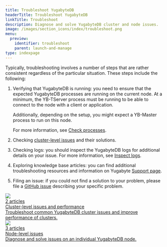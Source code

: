 ```yaml
---
title: Troubleshoot YugabyteDB
headerTitle: Troubleshoot YugabyteDB
linkTitle: Troubleshoot
description: Diagnose and solve YugabyteDB cluster and node issues.
image: /images/section_icons/index/troubleshoot.png
menu:
  preview:
    identifier: troubleshoot
    parent: launch-and-manage
type: indexpage
---
```


Typically, troubleshooting involves a number of steps that are rather consistent regardless of the particular situation. These steps include the following:

1. Verifying that YugabyteDB is running: you need to ensure that the expected YugabyteDB processes are running on the current node. At a minimum, the YB-TServer process must be running to be able to connect to the node with a client or application.

   Additionally, depending on the setup, you might expect a YB-Master process to run on this node.

   For more information, see [Check processes](../troubleshoot/nodes/check-processes/).

2. Checking [cluster-level issues](../troubleshoot/cluster/) and their solutions.

3. Checking logs: you should inspect the YugabyteDB logs for additional details on your issue. For more information, see [Inspect logs](../troubleshoot/nodes/check-logs/).

4. Exploring knowledge base articles: you can find additional troubleshooting resources and information on Yugabyte [Support page](https://support.yugabyte.com/).

5. Filing an issue: if you could not find a solution to your problem, please file a [GitHub issue](https://github.com/yugabyte/yugabyte-db/issues) describing your specific problem.



<div class="row">

  <div class="col-12 col-md-6 col-lg-12 col-xl-6">
    <a class="section-link icon-offset" href="cluster/">
      <div class="head">
        <img class="icon" src="/images/section_icons/quick_start/create_cluster.png" aria-hidden="true" />
        <div class="articles">2 articles</div>
        <div class="title">Cluster-level issues and performance</div>
      </div>
      <div class="body">
        Troubleshoot common YugabyteDB cluster issues and improve performance of clusters.
      </div>
    </a>
  </div>

  <div class="col-12 col-md-6 col-lg-12 col-xl-6">
    <a class="section-link icon-offset" href="nodes/">
      <div class="head">
        <img class="icon" src="/images/section_icons/architecture/concepts/universe.png" aria-hidden="true" />
        <div class="articles">3 articles</div>
        <div class="title">Node-level issues</div>
      </div>
      <div class="body">
        Diagnose and solve issues on an individual YugabyteDB node.
      </div>
    </a>
  </div>

</div>
